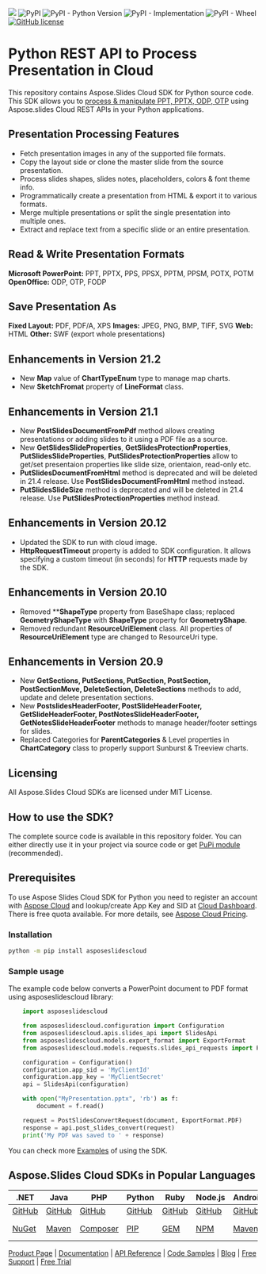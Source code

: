 ![](https://img.shields.io/badge/api-v3.0-lightgrey) ![PyPI](https://img.shields.io/pypi/v/asposeslidescloud) ![PyPI - Python Version](https://img.shields.io/pypi/pyversions/asposeslidescloud) ![PyPI - Implementation](https://img.shields.io/pypi/implementation/asposeslidescloud) ![PyPI - Wheel](https://img.shields.io/pypi/wheel/asposeslidescloud) [![GitHub license](https://img.shields.io/github/license/aspose-slides-cloud/aspose-slides-cloud-python)](https://github.com/aspose-slides-cloud/aspose-slides-cloud-python/blob/master/LICENSE)

# Python REST API to Process Presentation in Cloud
This repository contains Aspose.Slides Cloud SDK for Python source code. This SDK allows you to [process & manipulate PPT, PPTX, ODP, OTP](https://products.aspose.cloud/slides/python) using Aspose.slides Cloud REST APIs in your Python applications.

## Presentation Processing Features

- Fetch presentation images in any of the supported file formats.
- Copy the layout side or clone the master slide from the source presentation.
- Process slides shapes, slides notes, placeholders, colors & font theme info.
- Programmatically create a presentation from HTML & export it to various formats.
- Merge multiple presentations or split the single presentation into multiple ones.
- Extract and replace text from a specific slide or an entire presentation.

## Read & Write Presentation Formats

**Microsoft PowerPoint:** PPT, PPTX, PPS, PPSX, PPTM, PPSM, POTX, POTM
**OpenOffice:** ODP, OTP, FODP

## Save Presentation As

**Fixed Layout:** PDF, PDF/A, XPS
**Images:** JPEG, PNG, BMP, TIFF, SVG
**Web:** HTML
**Other:** SWF (export whole presentations)

## Enhancements in Version 21.2
* New **Map** value of **ChartTypeEnum** type to manage map charts.
* New **SketchFromat** property of **LineFormat** class.

## Enhancements in Version 21.1
* New **PostSlidesDocumentFromPdf** method allows creating presentations or adding slides to it using a PDF file as a source.
* New **GetSlidesSlideProperties**, **GetSlidesProtectionProperties**, **PutSlidesSlideProperties**, **PutSlidesProtectionProperties** allow to get/set presentaion properties like slide size, orientaion, read-only etc.
* **PutSlidesDocumentFromHtml** method is deprecated and will be deleted in 21.4 release. Use **PostSlidesDocumentFromHtml** method instead.
* **PutSlidesSlideSize** method is deprecated and will be deleted in 21.4 release. Use **PutSlidesProtectionProperties** method instead.

## Enhancements in Version 20.12
- Updated the SDK to run with cloud image.
- **HttpRequestTimeout** property is added to SDK configuration. It allows specifying a custom timeout (in seconds) for **HTTP** requests made by the SDK.

## Enhancements in Version 20.10
* Removed ****ShapeType** property from BaseShape class; replaced **GeometryShapeType** with **ShapeType** property for **GeometryShape**.
* Removed redundant **ResourceUriElement** class. All properties of **ResourceUriElement** type are changed to ResourceUri type.

## Enhancements in Version 20.9
* New **GetSections, PutSections, PutSection, PostSection, PostSectionMove, DeleteSection, DeleteSections** methods to add, update and delete presentation sections.
* New **PostslidesHeaderFooter, PostSlideHeaderFooter, GetSlideHeaderFooter, PostNotesSlideHeaderFooter, GetNotesSlideHeaderFooter** methods to manage header/footer settings for slides.
* Replaced Categories for **ParentCategories** & Level properties in **ChartCategory** class to properly support Sunburst & Treeview charts.

## Licensing
All Aspose.Slides Cloud SDKs are licensed under MIT License.

## How to use the SDK?
The complete source code is available in this repository folder. You can either directly use it in your project via source code or get [PuPi module](https://pypi.org/project/asposeslidescloud) (recommended).

## Prerequisites
To use Aspose Slides Cloud SDK for Python you need to register an account with [Aspose Cloud](https://www.aspose.cloud/) and lookup/create App Key and SID at [Cloud Dashboard](https://dashboard.aspose.cloud/#/apps). There is free quota available. For more details, see [Aspose Cloud Pricing](https://purchase.aspose.cloud/pricing).

### Installation

```sh
python -m pip install asposeslidescloud
```

### Sample usage

The example code below converts a PowerPoint document to PDF format using asposeslidescloud library:
```python
	import asposeslidescloud

	from asposeslidescloud.configuration import Configuration
	from asposeslidescloud.apis.slides_api import SlidesApi
	from asposeslidescloud.models.export_format import ExportFormat
	from asposeslidescloud.models.requests.slides_api_requests import PostSlidesConvertRequest

	configuration = Configuration()
	configuration.app_sid = 'MyClientId'
	configuration.app_key = 'MyClientSecret'
	api = SlidesApi(configuration)

	with open("MyPresentation.pptx", 'rb') as f:
		document = f.read()

	request = PostSlidesConvertRequest(document, ExportFormat.PDF)
	response = api.post_slides_convert(request)
	print('My PDF was saved to ' + response)
```

You can check more [Examples](Examples) of using the SDK.

## Aspose.Slides Cloud SDKs in Popular Languages

| .NET | Java | PHP | Python | Ruby | Node.js | Android | Swift|Perl|Go|
|---|---|---|---|---|---|---|--|--|--|
| [GitHub](https://github.com/aspose-slides-cloud/aspose-slides-cloud-dotnet) | [GitHub](https://github.com/aspose-slides-cloud/aspose-slides-cloud-java) | [GitHub](https://github.com/aspose-slides-cloud/aspose-slides-cloud-php) | [GitHub](https://github.com/aspose-slides-cloud/aspose-slides-cloud-python) | [GitHub](https://github.com/aspose-slides-cloud/aspose-slides-cloud-ruby)  | [GitHub](https://github.com/aspose-slides-cloud/aspose-slides-cloud-nodejs) | [GitHub](https://github.com/aspose-slides-cloud/aspose-slides-cloud-android) | [GitHub](https://github.com/aspose-slides-cloud/aspose-slides-cloud-swift)|[GitHub](https://github.com/aspose-slides-cloud/aspose-slides-cloud-perl) |[GitHub](https://github.com/aspose-slides-cloud/aspose-slides-cloud-go) |
| [NuGet](https://www.nuget.org/packages/Aspose.slides-Cloud/) | [Maven](https://repository.aspose.cloud/webapp/#/artifacts/browse/tree/General/repo/com/aspose/aspose-slides-cloud) | [Composer](https://packagist.org/packages/aspose/slides-sdk-php) | [PIP](https://pypi.org/project/asposeslidescloud/) | [GEM](https://rubygems.org/gems/aspose_slides_cloud)  | [NPM](https://www.npmjs.com/package/asposeslidescloud) | [Maven](https://repository.aspose.cloud/webapp/#/artifacts/browse/tree/General/repo/com/aspose/aspose-slides-cloud) | [Cocoapods](https://cocoapods.org/pods/AsposeslidesCloud)|[Meta Cpan](https://metacpan.org/release/AsposeSlidesCloud-SlidesApi) | [Go.Dev](https://pkg.go.dev/github.com/aspose-slides-cloud/aspose-slides-cloud-go/) |

[Product Page](https://products.aspose.cloud/slides/python) | [Documentation](https://docs.aspose.cloud/display/slidescloud/Home) | [API Reference](https://apireference.aspose.cloud/slides/) | [Code Samples](https://github.com/aspose-slides-cloud/aspose-slides-cloud-python) | [Blog](https://blog.aspose.cloud/category/slides/) | [Free Support](https://forum.aspose.cloud/c/slides) | [Free Trial](https://dashboard.aspose.cloud/#/apps)
